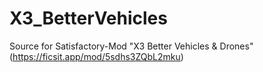 # X3_BetterVehicles
 Source for Satisfactory-Mod "X3 Better Vehicles & Drones" (https://ficsit.app/mod/5sdhs3ZQbL2mku)
